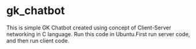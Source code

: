 # gk_chatbot
This is simple GK Chatbot created using concept of Client-Server networking in C language.
Run this code in Ubuntu.First run server code, and then run client code.
